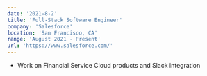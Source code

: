 ```yaml
---
date: '2021-8-2'
title: 'Full-Stack Software Engineer'
company: 'Salesforce'
location: 'San Francisco, CA'
range: 'August 2021 - Present'
url: 'https://www.salesforce.com/'
---
```


- Work on Financial Service Cloud products and Slack integration